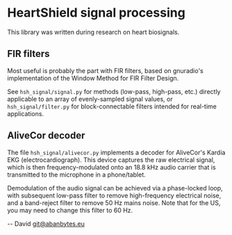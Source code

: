 # HeartShield signal processing

This library was written during research on heart biosignals.

## FIR filters
Most useful is probably the part with FIR filters, based on gnuradio's implementation of the Window Method for FIR Filter Design.

See `hsh_signal/signal.py` for methods (low-pass, high-pass, etc.) directly applicable to an array of evenly-sampled signal values, or `hsh_signal/filter.py` for block-connectable filters intended for real-time applications.

## AliveCor decoder
The file `hsh_signal/alivecor.py` implements a decoder for AliveCor's Kardia EKG (electrocardiograph). This device captures the raw electrical signal, which is then frequency-modulated onto an 18.8 kHz audio carrier that is transmitted to the microphone in a phone/tablet.

Demodulation of the audio signal can be achieved via a phase-locked loop, with subsequent low-pass filter to remove high-frequency electrical noise, and a band-reject filter to remove 50 Hz mains noise. Note that for the US, you may need to change this filter to 60 Hz.

-- David <git@abanbytes.eu>

